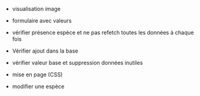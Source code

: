 - visualisation image
- formulaire avec valeurs

- vérifier présence espèce et ne pas refetch toutes les données à chaque fois
- Vérifier ajout dans la base
- vérifier valeur base et suppression données inutiles
- mise en page (CSS)
- modifier une espèce
